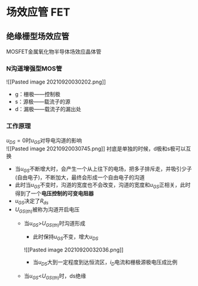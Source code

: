 # 场效应管 FET 
## 绝缘栅型场效应管 
MOSFET金属氧化物半导体场效应晶体管  
### N沟道增强型MOS管
![[Pasted image 20210920030202.png]]

+ g：栅极——控制极
+ s：源极——载流子的源
+ d：漏极——载流子的漏出处

### 工作原理
$u_{DS}=0$时$u_{GS}$对导电沟道的影响  
![[Pasted image 20210920030745.png]]
衬底是单独的时候，d极和s极可以互换

+ 当$u_{GS}$不断增大时，会产生一个从上往下的电场，把多子排斥走，并吸引少子(自由电子)，不断加大，最终会形成一个自由电子的沟道
+ 此时当$u_{GS}$不变时，沟道的宽度也不会改变，沟道的宽度和$u_{GS}$正相关，此时得到了一个**电压控制的可变电阻器**
+ $u_{GS}$决定了$R_{ds}$
+ $U_{GS(th)}$被称为沟道开启电压
	+ 当$u_{GS}$>$U_{GS(th)}$时沟道形成
		+ 此时保持$u_{GS}$不变，增大$u_{DS}$

		![[Pasted image 20210920032036.png]]
		+ 当$u_{DS}$大到一定程度到达恒流区，$i_D$电流和栅极源极电压成比例
	+ 当$u_{GS}$<$U_{GS(th)}$时，ds绝缘
